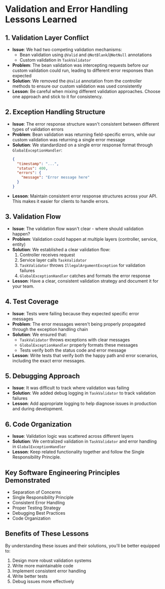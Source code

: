 # Validation and Error Handling Lessons Learned

## 1. Validation Layer Conflict
- **Issue**: We had two competing validation mechanisms:
  - Bean validation using `@Valid` and `@NotBlank`/`@NotNull` annotations
  - Custom validation in `TaskValidator`
- **Problem**: The bean validation was intercepting requests before our custom validation could run, leading to different error responses than expected
- **Solution**: We removed the `@Valid` annotation from the controller methods to ensure our custom validation was used consistently
- **Lesson**: Be careful when mixing different validation approaches. Choose one approach and stick to it for consistency.

## 2. Exception Handling Structure
- **Issue**: The error response structure wasn't consistent between different types of validation errors
- **Problem**: Bean validation was returning field-specific errors, while our custom validation was returning a single error message
- **Solution**: We standardized on a single error response format through `GlobalExceptionHandler`:
  ```json
  {
    "timestamp": "...",
    "status": 400,
    "errors": {
      "message": "Error message here"
    }
  }
  ```
- **Lesson**: Maintain consistent error response structures across your API. This makes it easier for clients to handle errors.

## 3. Validation Flow
- **Issue**: The validation flow wasn't clear - where should validation happen?
- **Problem**: Validation could happen at multiple layers (controller, service, entity)
- **Solution**: We established a clear validation flow:
  1. Controller receives request
  2. Service layer calls `TaskValidator`
  3. `TaskValidator` throws `IllegalArgumentException` for validation failures
  4. `GlobalExceptionHandler` catches and formats the error response
- **Lesson**: Have a clear, consistent validation strategy and document it for your team.

## 4. Test Coverage
- **Issue**: Tests were failing because they expected specific error messages
- **Problem**: The error messages weren't being properly propagated through the exception handling chain
- **Solution**: We ensured that:
  - `TaskValidator` throws exceptions with clear messages
  - `GlobalExceptionHandler` properly formats these messages
  - Tests verify both the status code and error message
- **Lesson**: Write tests that verify both the happy path and error scenarios, including the exact error messages.

## 5. Debugging Approach
- **Issue**: It was difficult to track where validation was failing
- **Solution**: We added debug logging in `TaskValidator` to track validation failures
- **Lesson**: Add appropriate logging to help diagnose issues in production and during development.

## 6. Code Organization
- **Issue**: Validation logic was scattered across different layers
- **Solution**: We centralized validation in `TaskValidator` and error handling in `GlobalExceptionHandler`
- **Lesson**: Keep related functionality together and follow the Single Responsibility Principle.

## Key Software Engineering Principles Demonstrated
- Separation of Concerns
- Single Responsibility Principle
- Consistent Error Handling
- Proper Testing Strategy
- Debugging Best Practices
- Code Organization

## Benefits of These Lessons
By understanding these issues and their solutions, you'll be better equipped to:
1. Design more robust validation systems
2. Write more maintainable code
3. Implement consistent error handling
4. Write better tests
5. Debug issues more effectively 